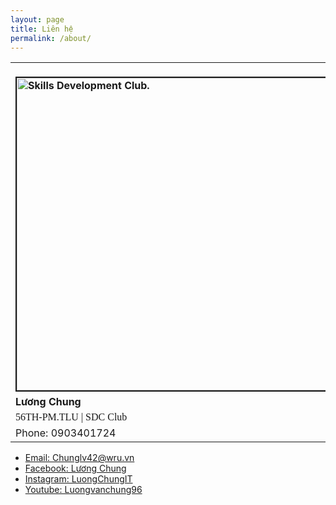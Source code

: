 ```yaml
---
layout: page
title: Liên hệ
permalink: /about/
---
```

<table width="350" cellspacing="0" cellpadding="0">
<tbody>
<tr>
<td valign="top"><strong><br />
<img src="https://luongchung.github.io/static/img/avatar.png" alt="Skills Development Club." width="500" height="500" border="2" /></a><br /></strong></td>
</tr>
<tr>
<td valign="top"><strong>Lương Chung</strong></td>
</tr>
<tr>
<td valign="top"><span style="font-family: Verdana;">56TH-PM.TLU |&nbsp;SDC Club</span></td>
</tr>
<tr>
<td valign="top">Phone: 0903401724</td>
</tr>
</tbody>
</table>
<div class="inner">
<ul class="contact">
	<li ><a href="http://gmail.com">Email: Chunglv42@wru.vn</a></li>
	<li ><a href="https://www.facebook.com/L.u.o.n.g.C.h.u.n.g.W.R.U">Facebook: Lương Chung</a></li>
	<li><a href="https://www.instagram.com/luongchung.it">Instagram: LuongChungIT</a></li>
	<li><a href="https://www.youtube.com/user/luongvanchung96">Youtube: Luongvanchung96</a></li>
</ul>					
</div>
